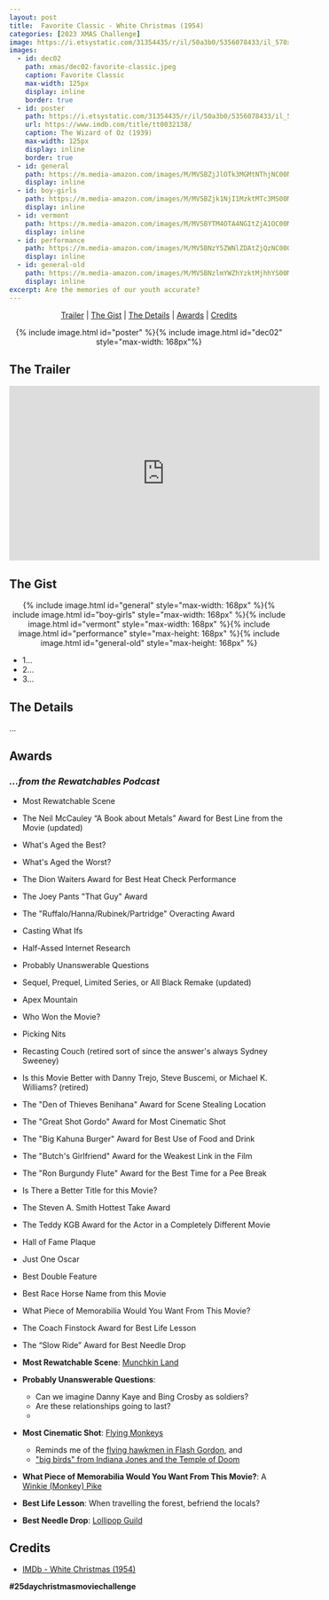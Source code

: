 ```yaml
---
layout: post
title:  Favorite Classic - White Christmas (1954)
categories: [2023 XMAS Challenge]
image: https://i.etsystatic.com/31354435/r/il/50a3b0/5356078433/il_570xN.5356078433_ml1j.jpg
images:
  - id: dec02
    path: xmas/dec02-favorite-classic.jpeg
    caption: Favorite Classic
    max-width: 125px
    display: inline
    border: true
  - id: poster
    path: https://i.etsystatic.com/31354435/r/il/50a3b0/5356078433/il_570xN.5356078433_ml1j.jpg
    url: https://www.imdb.com/title/tt0032138/
    caption: The Wizard of Oz (1939)
    max-width: 125px
    display: inline
    border: true
  - id: general
    path: https://m.media-amazon.com/images/M/MV5BZjJlOTk3MGMtNThjNC00NTNiLTllZDMtYzEyZjYxNWJhNzMxXkEyXkFqcGdeQXVyMTI3MDk3MzQ@._V1_FMjpg_UX1216_.jpg
    display: inline
  - id: boy-girls
    path: https://m.media-amazon.com/images/M/MV5BZjk1NjI1MzktMTc3MS00MjNkLTg5MDQtMTk2MWNiYWQ1MTM3XkEyXkFqcGdeQXVyOTc5MDI5NjE@._V1_FMjpg_UX1920_.jpg
    display: inline
  - id: vermont
    path: https://m.media-amazon.com/images/M/MV5BYTM4OTA4NGItZjA1OC00MTg4LWFhNmQtZTg2NjkxOTIyYjRiXkEyXkFqcGdeQXVyOTc5MDI5NjE@._V1_FMjpg_UX1920_.jpg
    display: inline
  - id: performance
    path: https://m.media-amazon.com/images/M/MV5BNzY5ZWNlZDAtZjQzNC00ODIwLWI5YzktNmI2YjMwYWJkNjhlXkEyXkFqcGdeQXVyOTc5MDI5NjE@._V1_FMjpg_UX1920_.jpg
    display: inline
  - id: general-old
    path: https://m.media-amazon.com/images/M/MV5BNzlmYWZhYzktMjhhYS00MmVmLTgwYWItY2UwZjlkY2ZhMDIxXkEyXkFqcGdeQXVyOTc5MDI5NjE@._V1_FMjpg_UX1920_.jpg
    display: inline
excerpt: Are the memories of our youth accurate?
---
```


<div style="text-align: center">
  <p><a href="#the-trailer">Trailer</a> | <a href="#the-gist">The Gist</a> | <a href="#the-details">The Details</a> | <a href="#awards">Awards</a> | <a href="#credits">Credits</a></p>
  <p>{% include image.html id="poster" %}{% include image.html id="dec02" style="max-width: 168px"%}</p>
</div>

## The Trailer 

<div style="text-align: center">
  <iframe width="560" height="315" src="https://www.youtube.com/embed/4K2C0gcEV3Q?si=qW6vs9VK5nVT-liS" title="YouTube video player" frameborder="0" allow="accelerometer; autoplay; clipboard-write; encrypted-media; gyroscope; picture-in-picture; web-share" allowfullscreen></iframe>
</div>

## The Gist

<div style="text-align: center">
  {% include image.html id="general" style="max-width: 168px" %}{% include image.html id="boy-girls" style="max-width: 168px" %}{% include image.html id="vermont" style="max-width: 168px" %}{% include image.html id="performance" style="max-height: 168px" %}{% include image.html id="general-old" style="max-height: 168px" %}
</div>

 * 1...
 * 2...
 * 3...

## The Details

...

## Awards

### _...from the Rewatchables Podcast_

* Most Rewatchable Scene
* The Neil McCauley “A Book about Metals” Award for Best Line from the Movie (updated)
* What's Aged the Best?
* What's Aged the Worst?
* The Dion Waiters Award for Best Heat Check Performance
* The Joey Pants "That Guy" Award
* The "Ruffalo/Hanna/Rubinek/Partridge" Overacting Award
* Casting What Ifs
* Half-Assed Internet Research
* Probably Unanswerable Questions
* Sequel, Prequel, Limited Series, or All Black Remake (updated)
* Apex Mountain
* Who Won the Movie?
* Picking Nits
* Recasting Couch (retired sort of since the answer's always Sydney Sweeney)
* Is this Movie Better with Danny Trejo, Steve Buscemi, or Michael K. Williams? (retired)
* The "Den of Thieves Benihana" Award for Scene Stealing Location
* The "Great Shot Gordo" Award for Most Cinematic Shot
* The "Big Kahuna Burger" Award for Best Use of Food and Drink
* The "Butch's Girlfriend" Award for the Weakest Link in the Film
* The "Ron Burgundy Flute" Award for the Best Time for a Pee Break
* Is There a Better Title for this Movie?
* The Steven A. Smith Hottest Take Award
* The Teddy KGB Award for the Actor in a Completely Different Movie
* Hall of Fame Plaque
* Just One Oscar
* Best Double Feature
* Best Race Horse Name from this Movie
* What Piece of Memorabilia Would You Want From This Movie?
* The Coach Finstock Award for Best Life Lesson
* The “Slow Ride” Award for Best Needle Drop


* **Most Rewatchable Scene**: 
[Munchkin Land](https://www.youtube.com/watch?v=Lu8GXopcwFE)
* **Probably Unanswerable Questions**: 
  * Can we imagine Danny Kaye and Bing Crosby as soldiers?
  * Are these relationships going to last?
  * 
* **Most Cinematic Shot**: 
[Flying Monkeys](https://youtu.be/SESI19h4wDo?si=tWwcJuluNIPocNJY)
  * Reminds me of the [flying hawkmen in Flash Gordon](https://youtu.be/UVcAFtQ-bAQ?si=fBKr1c9Qcr35Chh9), and
  * ["big birds" from Indiana Jones and the Temple of Doom](https://youtu.be/OphHU1W9umw?si=ech8Lgn9_6oNjAlX)
* **What Piece of Memorabilia Would You Want From This Movie?**: 
A [Winkie (Monkey) Pike](https://www.youtube.com/watch?v=PZsAX8Dq838)
* **Best Life Lesson**: 
When travelling the forest, befriend the locals?
* **Best Needle Drop**: 
[Lollipop Guild](https://www.youtube.com/watch?v=XBsf8qsxs2M)

## Credits

* [IMDb - White Christmas (1954)](https://www.imdb.com/title/tt0032138/)


**#25daychristmasmoviechallenge**
